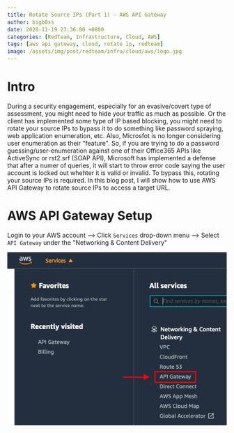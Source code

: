 ```yaml
---
title: Rotate Source IPs (Part 1) - AWS API Gateway
author: bigb0ss
date: 2020-11-19 23:36:00 +0800
categories: [RedTeam, Infrastructure, Cloud, AWS]
tags: [aws api gateway, cloud, rotate ip, redteam]
image: /assets/img/post/redteam/infra/cloud/aws/logo.jpg
---
```


# Intro

During a security engagement, especially for an evasive/covert type of assessment, you might need to hide your traffic as much as possible. Or the client has implemented some type of IP based blocking, you might need to rotate your source IPs to bypass it to do something like password spraying, web application enumeration, etc. Also, Microsfot is no longer considering user enumeration as their "feature". So, if you are trying to do a password guessing/user-enumeration against one of their Office365 APIs like ActiveSync or rst2.srf (SOAP API), Microsoft has implemented a defense that after a numer of queries, it will start to throw error code saying the user account is locked out whehter it is valid or invalid. To bypass this, rotating your source IPs is required. In this blog post, I will show how to use AWS API Gateway to rotate source IPs to access a target URL. 

# AWS API Gateway Setup

Login to your AWS account 
  --> Click `Services` drop-down menu 
  --> Select `API Gateway` under the "Networking & Content Delivery"

![image](/assets/img/post/redteam/infra/cloud/aws/01.png)

